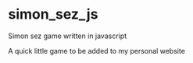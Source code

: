 # simon_sez_js

Simon sez game written in javascript

A quick little game to be added to my personal website
